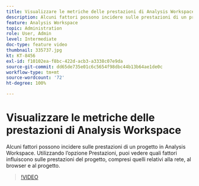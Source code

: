 ```yaml
---
title: Visualizzare le metriche delle prestazioni di Analysis Workspace
description: Alcuni fattori possono incidere sulle prestazioni di un progetto in Analysis Workspace. Utilizzando l’opzione Prestazioni, puoi vedere quali fattori influiscono sulle prestazioni del progetto, compresi quelli relativi alla rete, al browser e al progetto.
feature: Analysis Workspace
topic: Administration
role: User, Admin
level: Intermediate
doc-type: feature video
thumbnail: 335737.jpg
kt: KT-8456
exl-id: f10102ea-f8bc-422d-acb3-a3338c07e9da
source-git-commit: dd65de735e01c6c5654f98dbc44b13b64ae1de0c
workflow-type: tm+mt
source-wordcount: '72'
ht-degree: 100%

---
```


# Visualizzare le metriche delle prestazioni di Analysis Workspace

Alcuni fattori possono incidere sulle prestazioni di un progetto in Analysis Workspace. Utilizzando l’opzione Prestazioni, puoi vedere quali fattori influiscono sulle prestazioni del progetto, compresi quelli relativi alla rete, al browser e al progetto.


>[!VIDEO](https://video.tv.adobe.com/v/335737/?quality=12&learn=on)
